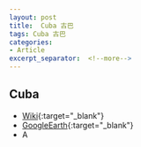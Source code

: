 ```yaml
---
layout: post
title:  Cuba 古巴
tags: Cuba 古巴 
categories:
- Article
excerpt_separator:  <!--more-->
---
```

## Cuba 
- [Wiki](https://zh.wikipedia.org/w/index.php?search=Cuba "Wiki"){:target="_blank"} 
- [GoogleEarth](https://earth.google.com/web/search/Cuba "GoogleEarth"){:target="_blank"} 
- A 

